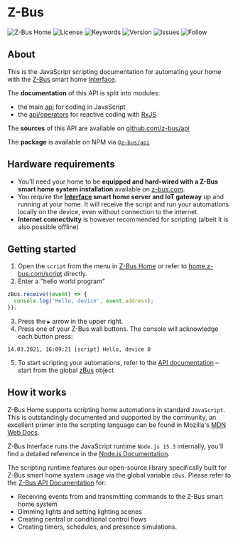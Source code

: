 # Z-Bus 

![Z-Bus Home](https://img.shields.io/badge/platform-Z--Bus%20Home%201.0-yellow)
![License](https://img.shields.io/github/license/z-bus/api)
![Keywords](https://img.shields.io/github/package-json/keywords/z-bus/api)
![Version](https://img.shields.io/npm/v/@z-bus/api)
![Issues](https://img.shields.io/github/issues/z-bus/api)
![Follow](https://img.shields.io/github/followers/z-bus?label=Folllow&style=social)

## About

This is the JavaScript scripting documentation for automating your home with the [Z-Bus](https://www.z-bus.com) smart home [Interface](https://z-bus.de/produkte/interface).

The **documentation** of this API is split into modules:
* the main [api](https://z-bus.github.io/api/modules/api.html) for coding in JavaScript
* the [api/operators](https://z-bus.github.io/api/modules/api_operators.html) for reactive coding with [RxJS](https://rxjs-dev.firebaseapp.com/guide/overview)

The **sources** of this API are available on [github.com/z-bus/api](https://github.com/z-bus/api)

The **package** is available on NPM via [`@z-bus/api`](https://www.npmjs.com/package/@z-bus/api)

## Hardware requirements

* You'll need your home to be **equipped and hard-wired with a Z-Bus smart home system installation** available on [z-bus.com](https://www.z-bus.com).
* You require the **[Interface](https://z-bus.de/produkte/interface) smart home server and IoT gateway** up and running at your home. It will receive the script and run your automations locally on the device, even without connection to the internet.
* **Internet connectivity** is however recommended for scripting (albeit it is also possible offline)

## Getting started

1. Open the `script` from the menu in [Z-Bus Home](https://home.z-bus.com/) or refer to [home.z-bus.com/script](https://home.z-bus.com/script) directly.
2. Enter a "hello world program"

```js
zBus.receive((event) => {
  console.log('Hello, device', event.address);
});
```

3. Press the `▶︎` arrow in the upper right.
4. Press one of your Z-Bus wall buttons. The console will acknowledge each button press:

```text
14.03.2021, 16:09:21 [script] Hello, device 0
```

5. To start scripting your automations, refer to the [API documentation](https://z-bus.github.io/api/modules/api.html) – start from the global [zBus](https://z-bus.github.io/api/modules/api.html#zbus-1) object

## How it works

Z-Bus Home supports scripting home automations in standard `JavaScript`. This is outstandingly documented and supported by the community, an excellent primer into the scripting language can be found in Mozilla's [MDN Web Docs](https://developer.mozilla.org/en-US/docs/Web/JavaScript/Guide/Introduction).

Z-Bus Interface runs the JavaScript runtime `Node.js 15.3` internally, you'll find a detailed reference in the [Node.js Documentation](https://nodejs.org/dist/latest-v15.x/docs/api/).

The scripting runtime features our open-source library specifically built for Z-Bus smart home system usage via the global variable `zBus`. Please refer to the [Z-Bus API Documentation](https://z-bus.github.io/api/classes/api.zbus.html) for:
* Receiving events from and transmitting commands to the Z-Bus smart home system
* Dimming lights and setting lighting scenes
* Creating central or conditional control flows
* Creating timers, schedules, and presence simulations.
